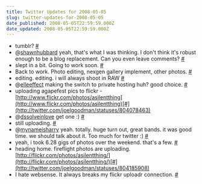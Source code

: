 ```yaml
---
title: Twitter Updates for 2008-05-05
slug: twitter-updates-for-2008-05-05
date_published: 2008-05-05T22:59:59.000Z
date_updated: 2008-05-05T22:59:59.000Z
---
```


- tumblr? [#](http://twitter.com/joelgoodman/statuses/803600654)
- @[shawnhubbard](http://twitter.com/shawnhubbard) yeah, that's what I was thinking. I don't think it's robust enough to be a blog replacement. Can you even leave comments? [#](http://twitter.com/joelgoodman/statuses/803851459)
- slept in a bit. Going to work soon. [#](http://twitter.com/joelgoodman/statuses/803854556)
- Back to work. Photo editing, nexgen gallery implement, other photos. [#](http://twitter.com/joelgoodman/statuses/803884622)
- editing. editing. i will always shoot in RAW [#](http://twitter.com/joelgoodman/statuses/803964190)
- @[elleeffect](http://twitter.com/elleeffect) making the switch to private hosting huh? good choice. [#](http://twitter.com/joelgoodman/statuses/803966913)
- uploading agapefest pics to flickr - [http://www.flickr.com/photos/asilentthing](http://www.flickr.com/photos/asilentthing)[#](http://twitter.com/joelgoodman/statuses/804078463)
- @[dssolveinlove](http://twitter.com/dssolveinlove) get one :) [#](http://twitter.com/joelgoodman/statuses/804129837)
- still uploading. [#](http://twitter.com/joelgoodman/statuses/804130061)
- @[mynameisharry](http://twitter.com/mynameisharry) yeah. totally. huge turn out, great bands.  it was good time. we should talk about it. Too much for twitter :) [#](http://twitter.com/joelgoodman/statuses/804133921)
- yeah, i took 6.28 gigs of photos over the weekend. that's a few. [#](http://twitter.com/joelgoodman/statuses/804134646)
- heading home. fireflight photos are uploading. [http://flickr.com/photos/asilentthing/](http://flickr.com/photos/asilentthing/)[#](http://twitter.com/joelgoodman/statuses/804185908)
- I hate websense. It always breaks my flickr uploadr connection. [#](http://twitter.com/joelgoodman/statuses/804238503)
